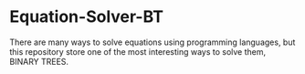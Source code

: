 # Equation-Solver-BT
There are many ways to solve equations using programming languages, but this repository store one of the most interesting ways to solve them, BINARY TREES.
